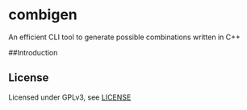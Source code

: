 # combigen
An efficient CLI tool to generate possible combinations written in C++

##Introduction


## License
Licensed under GPLv3, see [LICENSE](https://github.com/iamtheburd/blob/master/LICENSE)